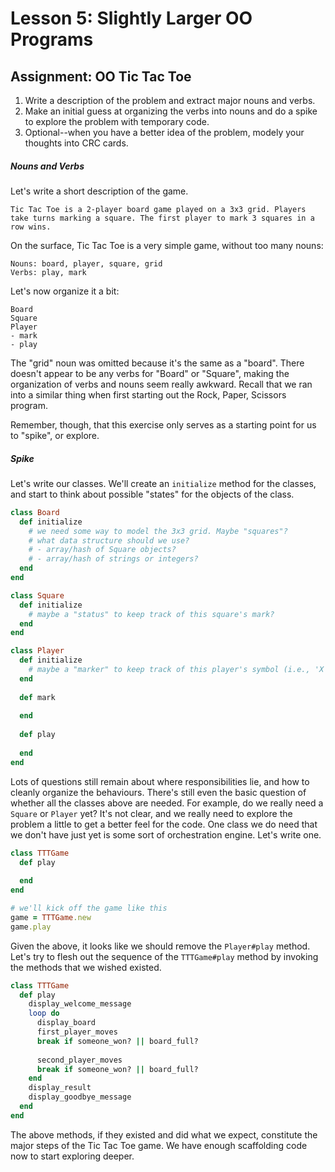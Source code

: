 # Lesson 5: Slightly Larger OO Programs

## Assignment: OO Tic Tac Toe

1. Write a description of the problem and extract major nouns and verbs.
2. Make an initial guess at organizing the verbs into nouns and do a spike to explore the problem with temporary code.
3. Optional--when you have a better idea of the problem, modely your thoughts into CRC cards.

##### Nouns and Verbs  

Let's write a short description of the game.

```
Tic Tac Toe is a 2-player board game played on a 3x3 grid. Players take turns marking a square. The first player to mark 3 squares in a row wins.
```

On the surface, Tic Tac Toe is a very simple game, without too many nouns:

```
Nouns: board, player, square, grid
Verbs: play, mark
```

Let's now organize it a bit:

```
Board
Square
Player
- mark
- play
```

The "grid" noun was omitted because it's the same as a "board". There doesn't appear to be any verbs for "Board" or "Square", making the organization of verbs and nouns seem really awkward. Recall that we ran into a similar thing when first starting out the Rock, Paper, Scissors program.  

Remember, though, that this exercise only serves as a starting point for us to "spike", or explore.  

##### Spike  

Let's write our classes. We'll create an `initialize` method for the classes, and start to think about possible "states" for the objects of the class.  

```ruby
class Board
  def initialize
    # we need some way to model the 3x3 grid. Maybe "squares"?
    # what data structure should we use?
    # - array/hash of Square objects?
    # - array/hash of strings or integers?
  end
end

class Square
  def initialize
    # maybe a "status" to keep track of this square's mark?
  end
end

class Player
  def initialize
    # maybe a "marker" to keep track of this player's symbol (i.e., 'X' or 'O')
  end
  
  def mark
    
  end
  
  def play
    
  end
end
```

Lots of questions still remain about where responsibilities lie, and how to cleanly organize the behaviours. There's still even the basic question of whether all the classes above are needed. For example, do we really need a `Square` or `Player` yet? It's not clear, and we really need to explore the problem a little to get a better feel for the code. One class we do need that we don't have just yet is some sort of orchestration engine. Let's write one.

```ruby
class TTTGame
  def play
    
  end
end

# we'll kick off the game like this
game = TTTGame.new
game.play
```

Given the above, it looks like we should remove the `Player#play` method. Let's try to flesh out the sequence of the `TTTGame#play` method by invoking the methods that we wished existed.

```ruby
class TTTGame
  def play
    display_welcome_message
    loop do
      display_board
      first_player_moves
      break if someone_won? || board_full?
      
      second_player_moves
      break if someone_won? || board_full?
    end
    display_result
    display_goodbye_message
  end
end
```

The above methods, if they existed and did what we expect, constitute the major steps of the Tic Tac Toe game. We have enough scaffolding code now to start exploring deeper.

